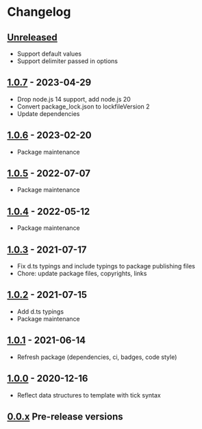 # Changelog

## [Unreleased][unreleased]

- Support default values
- Support delimiter passed in options

## [1.0.7][] - 2023-04-29

- Drop node.js 14 support, add node.js 20
- Convert package_lock.json to lockfileVersion 2
- Update dependencies

## [1.0.6][] - 2023-02-20

- Package maintenance

## [1.0.5][] - 2022-07-07

- Package maintenance

## [1.0.4][] - 2022-05-12

- Package maintenance

## [1.0.3][] - 2021-07-17

- Fix d.ts typings and include typings to package publishing files
- Chore: update package files, copyrights, links

## [1.0.2][] - 2021-07-15

- Add d.ts typings
- Package maintenance

## [1.0.1][] - 2021-06-14

- Refresh package (dependencies, ci, badges, code style)

## [1.0.0][] - 2020-12-16

- Reflect data structures to template with tick syntax

## [0.0.x][] Pre-release versions

[unreleased]: https://github.com/metarhia/tickplate/compare/v1.0.7...HEAD
[1.0.7]: https://github.com/metarhia/tickplate/compare/v1.0.6...v1.0.7
[1.0.6]: https://github.com/metarhia/tickplate/compare/v1.0.5...v1.0.6
[1.0.5]: https://github.com/metarhia/tickplate/compare/v1.0.4...v1.0.5
[1.0.4]: https://github.com/metarhia/tickplate/compare/v1.0.3...v1.0.4
[1.0.3]: https://github.com/metarhia/tickplate/compare/v1.0.2...v1.0.3
[1.0.2]: https://github.com/metarhia/tickplate/compare/v1.0.1...v1.0.2
[1.0.1]: https://github.com/metarhia/tickplate/compare/v1.0.0...v1.0.1
[1.0.0]: https://github.com/metarhia/tickplate/compare/v0.0.x...v1.0.0
[0.0.x]: https://github.com/metarhia/tickplate/releases/tag/v0.0.x
